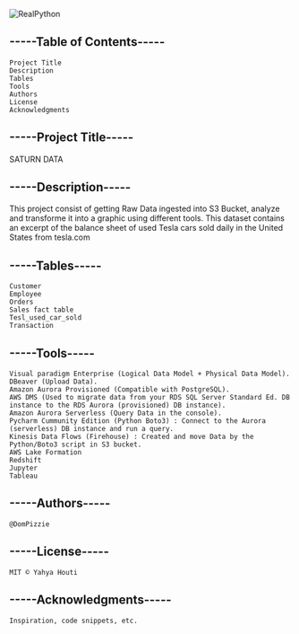 ![RealPython](https://user-images.githubusercontent.com/112673539/226464986-6a17242f-1ae0-430d-b920-2c889d13fac6.JPG)

## -----Table of Contents-----

	Project Title
	Description
	Tables
	Tools 
	Authors
	License
	Acknowledgments

## -----Project Title-----

SATURN DATA

## -----Description-----

This project consist of getting Raw Data ingested into S3 Bucket, analyze and transforme it into a graphic using different tools.
This dataset contains an excerpt of the balance sheet of used Tesla cars sold daily in the United States from tesla.com


## -----Tables-----

	Customer
	Employee
	Orders
	Sales fact table
	Tesl_used_car_sold
	Transaction
	
## -----Tools-----

	Visual paradigm Enterprise (Logical Data Model + Physical Data Model).
	DBeaver (Upload Data).
	Amazon Aurora Provisioned (Compatible with PostgreSQL).
	AWS DMS (Used to migrate data from your RDS SQL Server Standard Ed. DB instance to the RDS Aurora (provisioned) DB instance).
	Amazon Aurora Serverless (Query Data in the console).
	Pycharm Cummunity Edition (Python Boto3) : Connect to the Aurora (serverless) DB instance and run a query.
	Kinesis Data Flows (Firehouse) : Created and move Data by the Python/Boto3 script in S3 bucket.
	AWS Lake Formation
	Redshift
	Jupyter
	Tableau

## -----Authors-----

	@DomPizzie

## -----License-----

	MIT © Yahya Houti

## -----Acknowledgments-----
	Inspiration, code snippets, etc.
